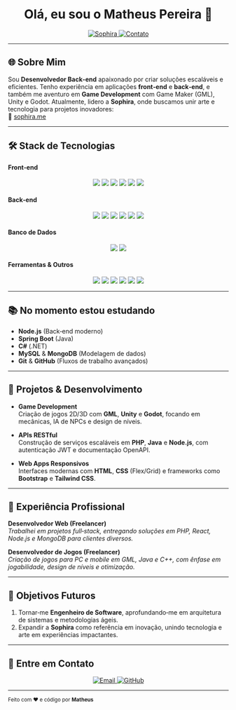 <!-- Banner -->
<p align="center">
  <h1 align="center">Olá, eu sou o <strong>Matheus Pereira</strong> 👋</h1>
  <p align="center">
    <a href="https://sophira.me" target="_blank">
      <img src="https://img.shields.io/badge/Sophira-🚀-blue?style=for-the-badge" alt="Sophira">
    </a>
    <a href="#💬-entre-em-contato" >
      <img src="https://img.shields.io/badge/Contato-📬-brightgreen?style=for-the-badge" alt="Contato">
    </a>
  </p>
</p>

---

## 🌐 Sobre Mim

Sou **Desenvolvedor Back‑end** apaixonado por criar soluções escaláveis e eficientes. Tenho experiência em aplicações **front‑end** e **back‑end**, e também me aventuro em **Game Development** com Game Maker (GML), Unity e Godot. Atualmente, lidero a **Sophira**, onde buscamos unir arte e tecnologia para projetos inovadores:  
🔗 [sophira.me](https://sophira.me)

---

## 🛠️ Stack de Tecnologias

<div align="center">
  <!-- Front‑end -->
  <h4 align="left">Front‑end</h4>
  <p>
    <img src="https://img.shields.io/badge/HTML5-E34F26?style=flat-square&logo=html5&logoColor=white" />
    <img src="https://img.shields.io/badge/CSS3-1572B6?style=flat-square&logo=css3&logoColor=white" />
    <img src="https://img.shields.io/badge/JavaScript-F7DF1E?style=flat-square&logo=javascript&logoColor=black" />
    <img src="https://img.shields.io/badge/TypeScript-3178C6?style=flat-square&logo=typescript&logoColor=white" />
    <img src="https://img.shields.io/badge/React-61DAFB?style=flat-square&logo=react&logoColor=black" />
    <img src="https://img.shields.io/badge/Vue.js-4FC08D?style=flat-square&logo=vue.js&logoColor=white" />
  </p>

  <!-- Back‑end -->
  <h4 align="left">Back‑end</h4>
  <p>
    <img src="https://img.shields.io/badge/PHP-777BB4?style=flat-square&logo=php&logoColor=white" />
    <img src="https://img.shields.io/badge/Java-007396?style=flat-square&logo=java&logoColor=white" />
    <img src="https://img.shields.io/badge/Node.js-339933?style=flat-square&logo=node.js&logoColor=white" />
    <img src="https://img.shields.io/badge/Python-800080?style=flat-square&logo=python&logoColor=white" />
    <img src="https://img.shields.io/badge/C++-00599C?style=flat-square&logo=c%2B%2B&logoColor=white" />
    <img src="https://img.shields.io/badge/Kotlin-0095D5?style=flat-square&logo=kotlin&logoColor=white" />
  </p>

  <!-- Banco de Dados -->
  <h4 align="left">Banco de Dados</h4>
  <p>
    <img src="https://img.shields.io/badge/MySQL-4479A1?style=flat-square&logo=mysql&logoColor=white" />
    <img src="https://img.shields.io/badge/MongoDB-47A248?style=flat-square&logo=mongodb&logoColor=white" />
  </p>

  <!-- Ferramentas -->
  <h4 align="left">Ferramentas & Outros</h4>
  <p>
    <img src="https://img.shields.io/badge/GML-232323?style=flat-square&logo=itchdotio&logoColor=white" />
    <img src="https://img.shields.io/badge/Git-F05032?style=flat-square&logo=git&logoColor=white" />
    <img src="https://img.shields.io/badge/GitHub-181717?style=flat-square&logo=github&logoColor=white" />
    <img src="https://img.shields.io/badge/Docker-2496ED?style=flat-square&logo=docker&logoColor=white" />
    <img src="https://img.shields.io/badge/AWS-232F3E?style=flat-square&logo=amazon-aws&logoColor=white" />
    <img src="https://img.shields.io/badge/Firebase-FFCA28?style=flat-square&logo=firebase&logoColor=black" />
  </p>
</div>

---

## 📚 No momento estou estudando

- **Node.js** (Back‑end moderno)
- **Spring Boot** (Java)
- **C#** (.NET)
- **MySQL** & **MongoDB** (Modelagem de dados)
- **Git** & **GitHub** (Fluxos de trabalho avançados)

---

## 🚀 Projetos & Desenvolvimento

- **Game Development**  
  Criação de jogos 2D/3D com **GML**, **Unity** e **Godot**, focando em mecânicas, IA de NPCs e design de níveis.

- **APIs RESTful**  
  Construção de serviços escaláveis em **PHP**, **Java** e **Node.js**, com autenticação JWT e documentação OpenAPI.

- **Web Apps Responsivos**  
  Interfaces modernas com **HTML**, **CSS** (Flex/Grid) e frameworks como **Bootstrap** e **Tailwind CSS**.

---

## 💼 Experiência Profissional

**Desenvolvedor Web (Freelancer)**  
_Trabalhei em projetos full‑stack, entregando soluções em PHP, React, Node.js e MongoDB para clientes diversos._

**Desenvolvedor de Jogos (Freelancer)**  
_Criação de jogos para PC e mobile em GML, Java e C++, com ênfase em jogabilidade, design de níveis e otimização._

---

## 🎯 Objetivos Futuros

1. Tornar‑me **Engenheiro de Software**, aprofundando‑me em arquitetura de sistemas e metodologias ágeis.  
2. Expandir a **Sophira** como referência em inovação, unindo tecnologia e arte em experiências impactantes.

---

## 💬 Entre em Contato

<p align="center">
  <a href="mailto:matheus@email.com">
    <img src="https://img.shields.io/badge/Email-✉️-orange?style=for-the-badge" alt="Email">
  </a>
  <a href="https://github.com/AvlisSuetham" target="_blank">
    <img src="https://img.shields.io/badge/GitHub-🐱-black?style=for-the-badge" alt="GitHub">
  </a>
</p>

---

<sub>Feito com ❤️ e código por **Matheus**</sub>
